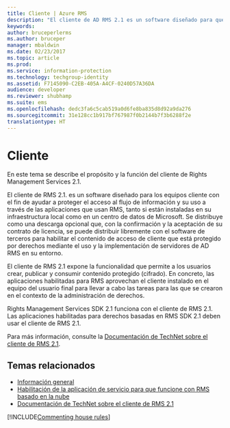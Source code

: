 ```yaml
---
title: Cliente | Azure RMS
description: "El cliente de AD RMS 2.1 es un software diseñado para que los equipos cliente ayuden a proteger el acceso y el uso de información"
keywords: 
author: bruceperlerms
ms.author: bruceper
manager: mbaldwin
ms.date: 02/23/2017
ms.topic: article
ms.prod: 
ms.service: information-protection
ms.technology: techgroup-identity
ms.assetid: F7145090-C2EB-405A-A4CF-0240D57A36DA
audience: developer
ms.reviewer: shubhamp
ms.suite: ems
ms.openlocfilehash: dedc3fa6c5cab519a0d6fe8ba835d8d92a9da276
ms.sourcegitcommit: 31e128cc1b917bf767987f0b2144b7f3b6288f2e
translationtype: HT
---
```

# <a name="client"></a>Cliente

En este tema se describe el propósito y la función del cliente de Rights Management Services 2.1.

El cliente de RMS 2.1. es un software diseñado para los equipos cliente con el fin de ayudar a proteger el acceso al flujo de información y su uso a través de las aplicaciones que usan RMS, tanto si están instaladas en su infraestructura local como en un centro de datos de Microsoft. Se distribuye como una descarga opcional que, con la confirmación y la aceptación de su contrato de licencia, se puede distribuir libremente con el software de terceros para habilitar el contenido de acceso de cliente que está protegido por derechos mediante el uso y la implementación de servidores de AD RMS en su entorno.

El cliente de RMS 2.1 expone la funcionalidad que permite a los usuarios crear, publicar y consumir contenido protegido (cifrado). En concreto, las aplicaciones habilitadas para RMS aprovechan el cliente instalado en el equipo del usuario final para llevar a cabo las tareas para las que se crearon en el contexto de la administración de derechos.

Rights Management Services SDK 2.1 funciona con el cliente de RMS 2.1. Las aplicaciones habilitadas para derechos basadas en RMS SDK 2.1 deben usar el cliente de RMS 2.1.

Para más información, consulte la [Documentación de TechNet sobre el cliente de RMS 2.1](https://TechNet.Microsoft.Com/library/jj159267(WS.10).aspx).

## <a name="related-topics"></a>Temas relacionados

* [Información general](ad-rms-overview.md)
* [Habilitación de la aplicación de servicio para que funcione con RMS basado en la nube](how-to-use-file-api-with-aadrm-cloud.md)
* [Documentación de TechNet sobre el cliente de RMS 2.1](https://TechNet.Microsoft.Com/en-us/library/jj159267(WS.10).aspx)

[!INCLUDE[Commenting house rules](../includes/houserules.md)]